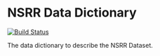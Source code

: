 NSRR Data Dictionary
====================

[![Build Status](https://travis-ci.org/nsrr/nsrr-data-dictionary.svg?branch=master)](https://travis-ci.org/nsrr/nsrr-data-dictionary)

The data dictionary to describe the NSRR Dataset.
